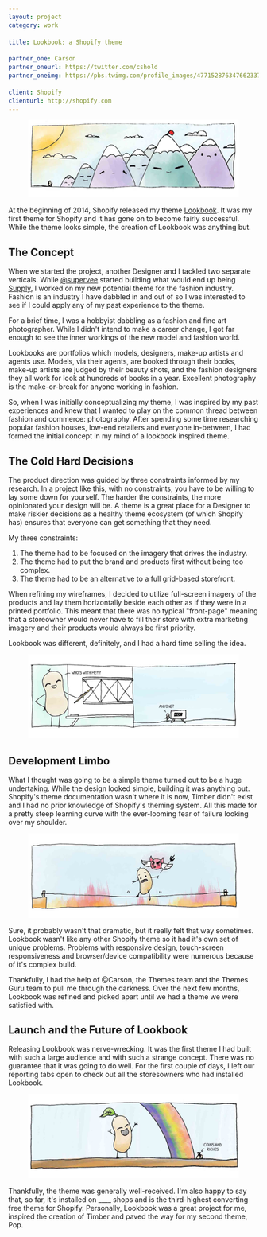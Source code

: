 ```yaml
---
layout: project
category: work

title: Lookbook; a Shopify theme

partner_one: Carson
partner_oneurl: https://twitter.com/cshold
partner_oneimg: https://pbs.twimg.com/profile_images/477152876347662337/V4unM_ag.jpeg

client: Shopify
clienturl: http://shopify.com
---
```


<figure>
  <img src="/img/project/02-01lookbook.jpg">
</figure>

At the beginning of 2014, Shopify released my theme [Lookbook](https://themes.shopify.com/themes/lookbook/styles/classic). It was my first theme for Shopify and it has gone on to become fairly successful. While the theme looks simple, the creation of Lookbook was anything but.

## The Concept

When we started the project, another Designer and I tackled two separate verticals. While [@supervee](http://twitter.com/supervee) started building what would end up being [Supply](https://themes.shopify.com/themes/supply/styles/blue), I worked on my new potential theme for the fashion industry. Fashion is an industry I have dabbled in and out of so I was interested to see if I could apply any of my past experience to the theme.

For a brief time, I was a hobbyist dabbling as a fashion and fine art photographer. While I didn't intend to make a career change, I got far enough to see the inner workings of the new model and fashion world.

Lookbooks are portfolios which models, designers, make-up artists and agents use. Models, via their agents, are booked through their books, make-up artists are judged by their beauty shots, and the fashion designers they all work for look at hundreds of books in a year. Excellent photography is the make-or-break for anyone working in fashion.

So, when I was initially conceptualizing my theme, I was inspired by my past experiences and knew that I wanted to play on the common thread between fashion and commerce: photography. After spending some time researching popular fashion houses, low-end retailers and everyone in-between, I had formed the initial concept in my mind of a lookbook inspired theme.

## The Cold Hard Decisions

The product direction was guided by three constraints informed by my research. In a project like this, with no constraints, you have to be willing to lay some down for yourself. The harder the constraints, the more opinionated your design will be. A theme is a great place for a Designer to make riskier decisions as a healthy theme ecosystem (of which Shopify has) ensures that everyone can get something that they need.

My three constraints:

1. The theme had to be focused on the imagery that drives the industry.
2. The theme had to put the brand and products first without being too complex.
3. The theme had to be an alternative to a full grid-based storefront.

When refining my wireframes, I decided to utilize full-screen imagery of the products and lay them horizontally beside each other as if they were in a printed portfolio. This meant that there was no typical "front-page" meaning that a storeowner would never have to fill their store with extra marketing imagery and their products would always be first priority.

Lookbook was different, definitely, and I had a hard time selling the idea.

<figure>
  <img src="/img/project/02-02lookbook.jpg">
</figure>

## Development Limbo

What I thought was going to be a simple theme turned out to be a huge undertaking. While the design looked simple, building it was anything but. Shopify's theme documentation wasn't where it is now, Timber didn't exist and I had no prior knowledge of Shopify's theming system. All this made for a pretty steep learning curve with the ever-looming fear of failure looking over my shoulder.

<figure>
  <img src="/img/project/02-03lookbook.jpg">
</figure>

Sure, it probably wasn't that dramatic, but it really felt that way sometimes. Lookbook wasn't like any other Shopify theme so it had it's own set of unique problems. Problems with responsive design, touch-screen responsiveness and browser/device compatibility were numerous because of it's complex build.

Thankfully, I had the help of @Carson, the Themes team and the Themes Guru team to pull me through the darkness. Over the next few months, Lookbook was refined and picked apart until we had a theme we were satisfied with.

## Launch and the Future of Lookbook

Releasing Lookbook was nerve-wrecking. It was the first theme I had built with such a large audience and with such a strange concept. There was no guarantee that it was going to do well. For the first couple of days, I left our reporting tabs open to check out all the storesowners who had installed Lookbook.

<figure>
  <img src="/img/project/02-04lookbook.jpg">
</figure>

Thankfully, the theme was generally well-received. I'm also happy to say that, so far, it's installed on ____ shops and is the third-highest converting free theme for Shopify. Personally, Lookbook was a great project for me, inspired the creation of Timber and paved the way for my second theme, Pop.
